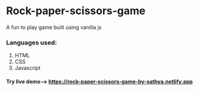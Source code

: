 # Rock-paper-scissors-game
A fun to play game built using vanilla js

### Languages used:

1. HTML
2. CSS
3. Javascript

#### Try live demo--> https://rock-paper-scissors-game-by-sathya.netlify.app
